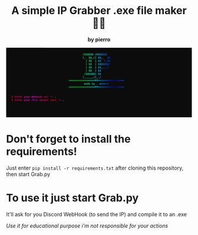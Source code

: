 <div align="center">
    <br>
    <h1>
        A simple IP Grabber .exe file maker 😵‍💫
    </h1>
    <strong>by pierro</strong>
</div>

![SS](ss.png)

# Don't forget to install the requirements!
Just enter `pip install -r requirements.txt` after cloning this repository, then start Grab.py

# To use it just start Grab.py
It'll ask for you Discord WebHook (to send the IP) and compile it to an .exe

*Use it for educational purpose i'm not responsible for your actions*